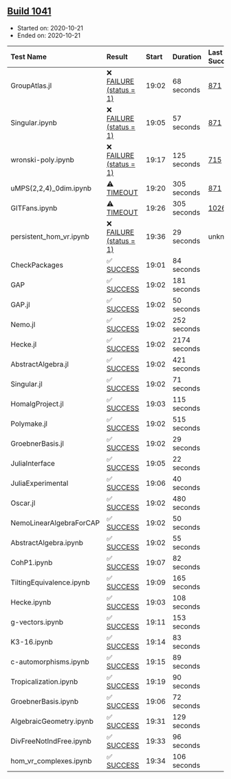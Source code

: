 ## [Build 1041](https://oscarci.mathematik.uni-kl.de/job/oscar-stable/1041/)

* Started on: 2020-10-21
* Ended on: 2020-10-21

| Test Name    | Result | Start | Duration | Last Success | First Failure |
|:-------------|:-------|:------|:---------|:-------------|:--------------|
| GroupAtlas.jl | ❌ [FAILURE (status = 1)](https://oscarci.mathematik.uni-kl.de/job/oscar-stable/1041/artifact/logs/build-1041/GroupAtlas.jl.log) | 19:02 | 68 seconds | [871](https://oscarci.mathematik.uni-kl.de/job/oscar-stable/871/) | [872](https://oscarci.mathematik.uni-kl.de/job/oscar-stable/872/) |
| Singular.ipynb | ❌ [FAILURE (status = 1)](https://oscarci.mathematik.uni-kl.de/job/oscar-stable/1041/artifact/logs/build-1041/Singular.ipynb.log) | 19:05 | 57 seconds | [871](https://oscarci.mathematik.uni-kl.de/job/oscar-stable/871/) | [872](https://oscarci.mathematik.uni-kl.de/job/oscar-stable/872/) |
| wronski-poly.ipynb | ❌ [FAILURE (status = 1)](https://oscarci.mathematik.uni-kl.de/job/oscar-stable/1041/artifact/logs/build-1041/wronski-poly.ipynb.log) | 19:17 | 125 seconds | [715](https://oscarci.mathematik.uni-kl.de/job/oscar-stable/715/) | [716](https://oscarci.mathematik.uni-kl.de/job/oscar-stable/716/) |
| uMPS(2,2,4)_0dim.ipynb | ⚠ [TIMEOUT](https://oscarci.mathematik.uni-kl.de/job/oscar-stable/1041/artifact/logs/build-1041/uMPS-2-2-4-_0dim.ipynb.log) | 19:20 | 305 seconds | [871](https://oscarci.mathematik.uni-kl.de/job/oscar-stable/871/) | [872](https://oscarci.mathematik.uni-kl.de/job/oscar-stable/872/) |
| GITFans.ipynb | ⚠ [TIMEOUT](https://oscarci.mathematik.uni-kl.de/job/oscar-stable/1041/artifact/logs/build-1041/GITFans.ipynb.log) | 19:26 | 305 seconds | [1026](https://oscarci.mathematik.uni-kl.de/job/oscar-stable/1026/) | [1027](https://oscarci.mathematik.uni-kl.de/job/oscar-stable/1027/) |
| persistent_hom_vr.ipynb | ❌ [FAILURE (status = 1)](https://oscarci.mathematik.uni-kl.de/job/oscar-stable/1041/artifact/logs/build-1041/persistent_hom_vr.ipynb.log) | 19:36 | 29 seconds | unknown | unknown |
| CheckPackages | ✅ [SUCCESS](https://oscarci.mathematik.uni-kl.de/job/oscar-stable/1041/artifact/logs/build-1041/CheckPackages.log) | 19:01 | 84 seconds |  |  |
| GAP | ✅ [SUCCESS](https://oscarci.mathematik.uni-kl.de/job/oscar-stable/1041/artifact/logs/build-1041/GAP.log) | 19:02 | 181 seconds |  |  |
| GAP.jl | ✅ [SUCCESS](https://oscarci.mathematik.uni-kl.de/job/oscar-stable/1041/artifact/logs/build-1041/GAP.jl.log) | 19:02 | 50 seconds |  |  |
| Nemo.jl | ✅ [SUCCESS](https://oscarci.mathematik.uni-kl.de/job/oscar-stable/1041/artifact/logs/build-1041/Nemo.jl.log) | 19:02 | 252 seconds |  |  |
| Hecke.jl | ✅ [SUCCESS](https://oscarci.mathematik.uni-kl.de/job/oscar-stable/1041/artifact/logs/build-1041/Hecke.jl.log) | 19:02 | 2174 seconds |  |  |
| AbstractAlgebra.jl | ✅ [SUCCESS](https://oscarci.mathematik.uni-kl.de/job/oscar-stable/1041/artifact/logs/build-1041/AbstractAlgebra.jl.log) | 19:02 | 421 seconds |  |  |
| Singular.jl | ✅ [SUCCESS](https://oscarci.mathematik.uni-kl.de/job/oscar-stable/1041/artifact/logs/build-1041/Singular.jl.log) | 19:02 | 71 seconds |  |  |
| HomalgProject.jl | ✅ [SUCCESS](https://oscarci.mathematik.uni-kl.de/job/oscar-stable/1041/artifact/logs/build-1041/HomalgProject.jl.log) | 19:03 | 115 seconds |  |  |
| Polymake.jl | ✅ [SUCCESS](https://oscarci.mathematik.uni-kl.de/job/oscar-stable/1041/artifact/logs/build-1041/Polymake.jl.log) | 19:02 | 515 seconds |  |  |
| GroebnerBasis.jl | ✅ [SUCCESS](https://oscarci.mathematik.uni-kl.de/job/oscar-stable/1041/artifact/logs/build-1041/GroebnerBasis.jl.log) | 19:02 | 29 seconds |  |  |
| JuliaInterface | ✅ [SUCCESS](https://oscarci.mathematik.uni-kl.de/job/oscar-stable/1041/artifact/logs/build-1041/JuliaInterface.log) | 19:05 | 22 seconds |  |  |
| JuliaExperimental | ✅ [SUCCESS](https://oscarci.mathematik.uni-kl.de/job/oscar-stable/1041/artifact/logs/build-1041/JuliaExperimental.log) | 19:06 | 40 seconds |  |  |
| Oscar.jl | ✅ [SUCCESS](https://oscarci.mathematik.uni-kl.de/job/oscar-stable/1041/artifact/logs/build-1041/Oscar.jl.log) | 19:02 | 480 seconds |  |  |
| NemoLinearAlgebraForCAP | ✅ [SUCCESS](https://oscarci.mathematik.uni-kl.de/job/oscar-stable/1041/artifact/logs/build-1041/NemoLinearAlgebraForCAP.log) | 19:02 | 50 seconds |  |  |
| AbstractAlgebra.ipynb | ✅ [SUCCESS](https://oscarci.mathematik.uni-kl.de/job/oscar-stable/1041/artifact/logs/build-1041/AbstractAlgebra.ipynb.log) | 19:02 | 55 seconds |  |  |
| CohP1.ipynb | ✅ [SUCCESS](https://oscarci.mathematik.uni-kl.de/job/oscar-stable/1041/artifact/logs/build-1041/CohP1.ipynb.log) | 19:07 | 82 seconds |  |  |
| TiltingEquivalence.ipynb | ✅ [SUCCESS](https://oscarci.mathematik.uni-kl.de/job/oscar-stable/1041/artifact/logs/build-1041/TiltingEquivalence.ipynb.log) | 19:09 | 165 seconds |  |  |
| Hecke.ipynb | ✅ [SUCCESS](https://oscarci.mathematik.uni-kl.de/job/oscar-stable/1041/artifact/logs/build-1041/Hecke.ipynb.log) | 19:03 | 108 seconds |  |  |
| g-vectors.ipynb | ✅ [SUCCESS](https://oscarci.mathematik.uni-kl.de/job/oscar-stable/1041/artifact/logs/build-1041/g-vectors.ipynb.log) | 19:11 | 153 seconds |  |  |
| K3-16.ipynb | ✅ [SUCCESS](https://oscarci.mathematik.uni-kl.de/job/oscar-stable/1041/artifact/logs/build-1041/K3-16.ipynb.log) | 19:14 | 83 seconds |  |  |
| c-automorphisms.ipynb | ✅ [SUCCESS](https://oscarci.mathematik.uni-kl.de/job/oscar-stable/1041/artifact/logs/build-1041/c-automorphisms.ipynb.log) | 19:15 | 89 seconds |  |  |
| Tropicalization.ipynb | ✅ [SUCCESS](https://oscarci.mathematik.uni-kl.de/job/oscar-stable/1041/artifact/logs/build-1041/Tropicalization.ipynb.log) | 19:19 | 90 seconds |  |  |
| GroebnerBasis.ipynb | ✅ [SUCCESS](https://oscarci.mathematik.uni-kl.de/job/oscar-stable/1041/artifact/logs/build-1041/GroebnerBasis.ipynb.log) | 19:06 | 72 seconds |  |  |
| AlgebraicGeometry.ipynb | ✅ [SUCCESS](https://oscarci.mathematik.uni-kl.de/job/oscar-stable/1041/artifact/logs/build-1041/AlgebraicGeometry.ipynb.log) | 19:31 | 129 seconds |  |  |
| DivFreeNotIndFree.ipynb | ✅ [SUCCESS](https://oscarci.mathematik.uni-kl.de/job/oscar-stable/1041/artifact/logs/build-1041/DivFreeNotIndFree.ipynb.log) | 19:33 | 96 seconds |  |  |
| hom_vr_complexes.ipynb | ✅ [SUCCESS](https://oscarci.mathematik.uni-kl.de/job/oscar-stable/1041/artifact/logs/build-1041/hom_vr_complexes.ipynb.log) | 19:34 | 106 seconds |  |  |

